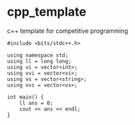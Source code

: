 # cpp_template
c++ template for competitive programming

```
#include <bits/stdc++.h>

using namespace std;
using ll = long long;
using vi = vector<int>;
using vvi = vector<vi>;
using vs = vector<string>;
using vvs = vector<vs>;

int main() {
    ll ans = 0;
    cout << ans << endl;
}
```
